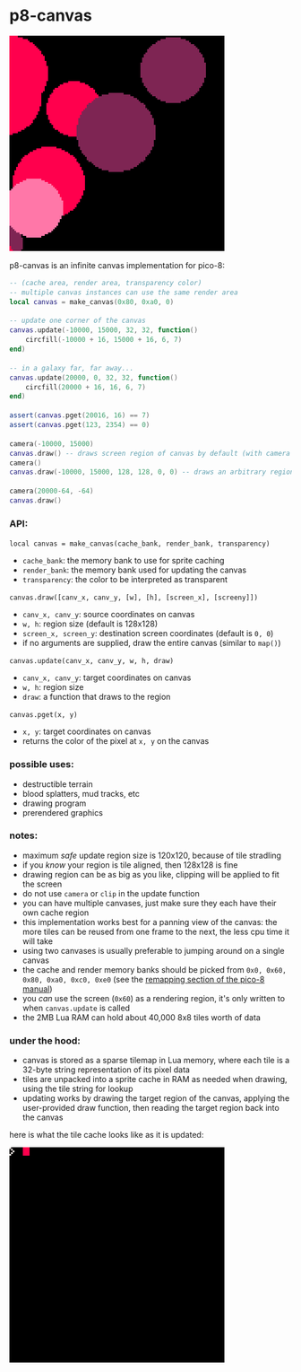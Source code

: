 # p8-canvas
![demo](./img/demo.gif)

p8-canvas is an infinite canvas implementation for pico-8:
```lua
-- (cache area, render area, transparency color)
-- multiple canvas instances can use the same render area
local canvas = make_canvas(0x80, 0xa0, 0)

-- update one corner of the canvas
canvas.update(-10000, 15000, 32, 32, function()
    circfill(-10000 + 16, 15000 + 16, 6, 7)
end)

-- in a galaxy far, far away...
canvas.update(20000, 0, 32, 32, function()
    circfill(20000 + 16, 16, 6, 7)
end)

assert(canvas.pget(20016, 16) == 7)
assert(canvas.pget(123, 2354) == 0)

camera(-10000, 15000)
canvas.draw() -- draws screen region of canvas by default (with camera offset applied)
camera()
canvas.draw(-10000, 15000, 128, 128, 0, 0) -- draws an arbitrary region (may be offscreen)

camera(20000-64, -64)
canvas.draw()
```

### API:

`local canvas = make_canvas(cache_bank, render_bank, transparency)`
- `cache_bank`: the memory bank to use for sprite caching
- `render_bank`: the memory bank used for updating the canvas
- `transparency`: the color to be interpreted as transparent

`canvas.draw([canv_x, canv_y, [w], [h], [screen_x], [screeny]])`
- `canv_x, canv_y`: source coordinates on canvas
- `w, h`: region size (default is 128x128)
- `screen_x, screen_y`: destination screen coordinates (default is `0, 0`)
- if no arguments are supplied, draw the entire canvas (similar to `map()`)

`canvas.update(canv_x, canv_y, w, h, draw)`
- `canv_x, canv_y`: target coordinates on canvas
- `w, h`: region size
- `draw`: a function that draws to the region

`canvas.pget(x, y)`
- `x, y`: target coordinates on canvas
- returns the color of the pixel at `x, y` on the canvas

### possible uses:
- destructible terrain
- blood splatters, mud tracks, etc
- drawing program
- prerendered graphics

### notes:
- maximum _safe_ update region size is 120x120, because of tile stradling
- if you _know_ your region is tile aligned, then 128x128 is fine
- drawing region can be as big as you like, clipping will be applied to fit the screen
- do not use `camera` or `clip` in the update function
- you can have multiple canvases, just make sure they each have their own cache region
- this implementation works best for a panning view of the canvas: the more tiles can be reused from one frame to the next, the less cpu time it will take
- using two canvases is usually preferable to jumping around on a single canvas
- the cache and render memory banks should be picked from `0x0, 0x60, 0x80, 0xa0, 0xc0, 0xe0` (see the [remapping section of the pico-8 manual](https://www.lexaloffle.com/dl/docs/pico-8_manual.html#Remapping_Graphics_and_Map_Data))
- you _can_ use the screen (`0x60`) as a rendering region, it's only written to when `canvas.update` is called
- the 2MB Lua RAM can hold about 40,000 8x8 tiles worth of data

### under the hood:
- canvas is stored as a sparse tilemap in Lua memory, where each tile is a 32-byte string representation of its pixel data
- tiles are unpacked into a sprite cache in RAM as needed when drawing, using the tile string for lookup
- updating works by drawing the target region of the canvas, applying the user-provided draw function, then reading the target region back into the canvas

here is what the tile cache looks like as it is updated:

![tile cache](./img/cache.gif)
